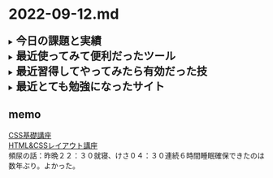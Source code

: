 # 2022-09-12.md
<details>
<summary><h2 style="display:inline">今日の課題と実績</h2></summary>
 <h3>やりたいこと/やったこと</h3>
 <ol>
  <li>レスポンシブ対応のレイアウトを極力自力で作ってみる(つづき）</li>
   <p>習得したスキルを定着させるためスマホ・PC両方に一つのcssで対応できるモノを考えて実装する。ここでは、まず手順を考える。</p>
   <ol>
    <li>/lesson03/フォルダを新たにつくり、直下にindex.htmlおよびstyle.cssファイルを作成する。内容は、前回作った<a href="https://d02.yuasys.jp/layout-cource/lesson02/toppage.html">トップーページレイアウト</a>（top-page.html, top-page.css）をコピペしたものとする。</li>
    <li>cssをモバイルファーストに編集する。<b>モバイルファースト</b>とは、先頭からモバイル用のstyleを記述、後ろに @mmedia (min-width:900px){～PC用style～} を追記する様式。</li>
    <li>cssだけで動きを表現できる手法を学ぶ。<br>必要となる技術セットは
      <ul>
        <li>input tyoe="checkbox"</li>
        <li>cssのchecked疑似クラス</li>
        <li>関節セレクトター（~）</li>
      </ul>
      <a href="https://youtu.be/9XVuUr4DbNU">参考動画</a></li>
   </ol>
   <br>
  </ol>
</details>
 

<details>
  <summary><h2 style="display:inline"?>最近使ってみて便利だったツール</h2></summary>
  <ul>
   <li>オンラインツール：<a href="https://favicon-generator.mintsu-dev.com/">ファビコンジェネレータ</a>で任意の画像をfaviconに変換</li>
   <li>オンラインツール：<a href="https://placehold.jp/">プレスホルダー</a>で任意サイズのダミー画像を生成</li>
  </ul>
</details>

 <details>
  <summary><h2 style="display:inline"?>最近習得してやってみたら有効だった技</h2></summary>
 
  <ul>
   <li>Vscodeエディタでlorem20とするとワード数２０のダミー段落が得られる。</li>
   <li>画面のキャッシュデータの削除／更新</li>
   <div><img src="../../images/fig22-09-07_1.png" style="width:640px;"></div>
  </ul>
</details>
 <details>
  <summary><h2 style="display:inline"?>最近とても勉強になったサイト</h2></summary>
  <ul>
   <li>レイアウトデザインにおける画像の扱い方の参考になった：
     <a href="https://www.nishishi.com/css/resize-image-keep-aspect-ratio.html">画像の縦横比を維持したままリサイズ(拡大/縮小)するCSS</a></li>
  </ul>
</details>


## memo
[CSS基礎講座](https://youtube.com/playlist?list=PLwM1-TnN_NN5jWN09yjtxWng2XZa88ate)  
[HTML&CSSレイアウト講座](https://youtube.com/playlist?list=PLwM1-TnN_NN5x6_-OTH9BFVgbYg_l7oEN)  
頻尿の話：昨晩２２：３０就寝、けさ０４：３０連続６時間睡眠確保できたのは数年ぶり。よかった。

